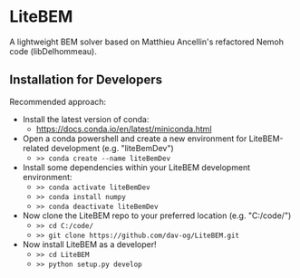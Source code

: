 # LiteBEM
A lightweight BEM solver based on Matthieu Ancellin's refactored Nemoh code (libDelhommeau).

## Installation for Developers
Recommended approach:
- Install the latest version of conda:
  - https://docs.conda.io/en/latest/miniconda.html 
- Open a conda powershell and create a new environment for LiteBEM-related development (e.g. "liteBemDev")
  - `>> conda create --name liteBemDev`
- Install some dependencies within your LiteBEM development environment:
  - `>> conda activate liteBemDev`
  - `>> conda install numpy`
  - `>> conda deactivate liteBemDev`
- Now clone the LiteBEM repo to your preferred location (e.g. "C:/code/")
  - `>> cd C:/code/`
  - `>> git clone https://github.com/dav-og/LiteBEM.git`
- Now install LiteBEM as a developer!
  - `>> cd LiteBEM`
  - `>> python setup.py develop`
